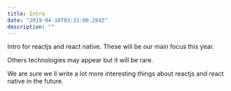 ```yaml
---
title: Intro
date: "2019-04-10T03:31:00.284Z"
description: ""
---
```


Intro for reactjs and react native. These will be our main focus this year.

Others technologies may appear but it will be rare.

We are sure we ll write a lot more interesting things about reactjs and react native in the future.
